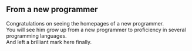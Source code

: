 ## From a new programmer
Congratulations on seeing the homepages of a new programmer.<br>You will see him grow up from a new programmer to proficiency in several programming languages.<br>And left a brilliant mark here finally.

